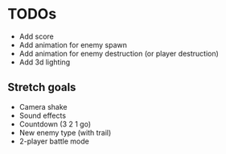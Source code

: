 # TODOs

- Add score
- Add animation for enemy spawn
- Add animation for enemy destruction (or player destruction)
- Add 3d lighting

## Stretch goals

- Camera shake
- Sound effects
- Countdown (3 2 1 go)
- New enemy type (with trail)
- 2-player battle mode
